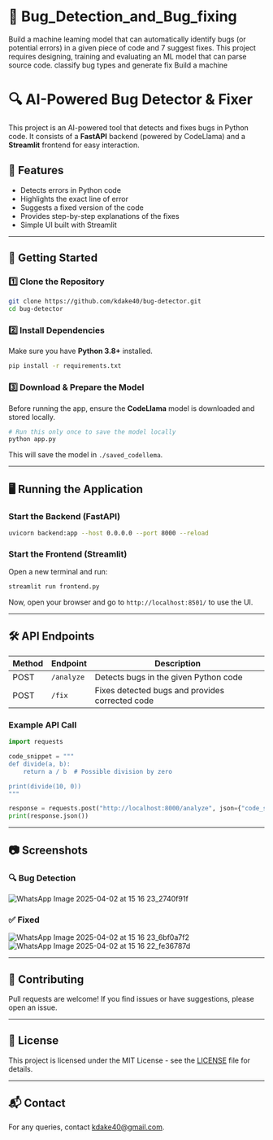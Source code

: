 # 🐍 Bug_Detection_and_Bug_fixing

Build a machine leaming model that can automatically identify bugs (or potential errors) in a given piece of code and 7 suggest fixes. This project requires designing, training and evaluating an ML model that can parse source code. classify bug types and generate fix Build a machine

# 🔍 AI-Powered Bug Detector & Fixer

This project is an AI-powered tool that detects and fixes bugs in Python code. It consists of a **FastAPI** backend (powered by CodeLlama) and a **Streamlit** frontend for easy interaction.

## 📌 Features
- Detects errors in Python code
- Highlights the exact line of error
- Suggests a fixed version of the code
- Provides step-by-step explanations of the fixes
- Simple UI built with Streamlit

---

## 🚀 Getting Started
### 1️⃣ Clone the Repository
```bash
git clone https://github.com/kdake40/bug-detector.git
cd bug-detector
```

### 2️⃣ Install Dependencies
Make sure you have **Python 3.8+** installed.
```bash
pip install -r requirements.txt
```

### 3️⃣ Download & Prepare the Model
Before running the app, ensure the **CodeLlama** model is downloaded and stored locally.
```bash
# Run this only once to save the model locally
python app.py
```
This will save the model in `./saved_codellema`.

---

## 🖥️ Running the Application
### Start the Backend (FastAPI)
```bash
uvicorn backend:app --host 0.0.0.0 --port 8000 --reload
```

### Start the Frontend (Streamlit)
Open a new terminal and run:
```bash
streamlit run frontend.py
```
Now, open your browser and go to `http://localhost:8501/` to use the UI.

---

## 🛠 API Endpoints
| Method | Endpoint      | Description |
|--------|-------------|-------------|
| POST   | `/analyze`  | Detects bugs in the given Python code |
| POST   | `/fix`      | Fixes detected bugs and provides corrected code |

### Example API Call
```python
import requests

code_snippet = """
def divide(a, b):
    return a / b  # Possible division by zero

print(divide(10, 0))
"""

response = requests.post("http://localhost:8000/analyze", json={"code_snippet": code_snippet})
print(response.json())
```

---

## 📷 Screenshots
### 🔍 **Bug Detection**
![WhatsApp Image 2025-04-02 at 15 16 23_2740f91f](https://github.com/user-attachments/assets/9c20f6b6-5a13-41a8-9cb4-b3e7f0d30821)


### ✅ **Fixed**
![WhatsApp Image 2025-04-02 at 15 16 23_6bf0a7f2](https://github.com/user-attachments/assets/51be0e7d-7252-4a05-81b7-87b5f3345d2c)
![WhatsApp Image 2025-04-02 at 15 16 22_fe36787d](https://github.com/user-attachments/assets/2dfab26a-19ad-48c1-a791-1de16faad735)


---

## 🤝 Contributing
Pull requests are welcome! If you find issues or have suggestions, please open an issue.

---

## 📜 License
This project is licensed under the MIT License - see the [LICENSE](LICENSE) file for details.

---

## 📬 Contact
For any queries, contact [kdake40@gmail.com](mailto:your_kdake40@gmail.com).

